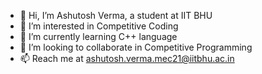 - 👋 Hi, I’m Ashutosh Verma, a student at IIT BHU
- 👀 I’m interested in Competitive Coding
- 🌱 I’m currently learning C++ language
- 💞️ I’m looking to collaborate in Competitive Programming
- 📫 Reach me at ashutosh.verma.mec21@iitbhu.ac.in

<!---
thevermaashutosh/thevermaashutosh is a ✨ special ✨ repository because its `README.md` (this file) appears on your GitHub profile.
You can click the Preview link to take a look at your changes.
--->

